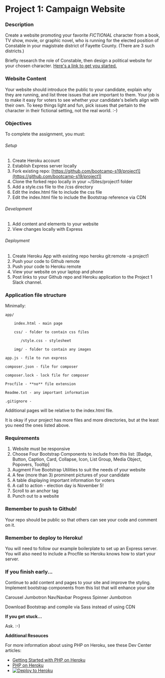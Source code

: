 # Project 1: Campaign Website

### Description

Create a website promoting your favorite *FICTIONAL* character from a book, TV show, movie, or graphic novel, who is running for the elected position of Constable in your magistrate district of Fayette County. (There are 3 such districts.)

Briefly research the role of Constable, then design a political website for your chosen character. [Here's a link to get you started.](https://en.wikipedia.org/wiki/Constables_in_the_United_States#Kentucky)

### Website Content

Your website should introduce the public to your candidate, explain why they are running, and list three issues that are important to them.
Your job is to make it easy for voters to see whether your candidate's beliefs align with their own.
To keep things light and fun, pick issues that pertain to the character in their fictional setting, not the real world. :-)

### Objectives

To complete the assignment, you must:
###### Setup
1. Create Heroku account
2. Establish Express server locally
3. Fork existing repo: [https://github.com/bootcamp-s19/project1](https://github.com/bootcamp-s19/project1)
4. Clone the forked repo locally in your ~/Sites/project1 folder
5. Add a style.css file to the /css directory
6. Edit the index.html file to include the css file
7. Edit the index.html file to include the Bootstrap reference via CDN
###### Development
1. Add content and elements to your website
2. View changes locally with Express
###### Deployment
1. Create Heroku App with existing repo
        heroku git\:remote -a project1
2. Push your code to Github remote
3. Push your code to Heroku remote
4. View your website on your laptop and phone
5. Post links to your Github repo and Heroku application to the Project 1 Slack channel.

### Application file structure

Minimally:

`app/`

`    index.html - main page`

`    css/ - folder to contain css files`

`       /style.css - stylesheet`

`    img/ - folder to contain any images`

`app.js - file to run express`

`composer.json - file for composer`

`composer.lock - lock file for composer`

`Procfile - **no** file extension`

`Readme.txt - any important information`

`.gitignore -`

Additional pages will be relative to the index.html file.

It is okay if your project has more files and more directories, but at the least you need the ones listed above.

### Requirements

1. Website must be responsive
2. Choose Four Bootstrap Components to include from this list:
[Badge, Button, Caption, Card, Collapse, Icon, List Group, Media Object, Popovers, Tooltip]
3. Augment Five Bootstrap Utilities to suit the needs of your website
4. A few (more than 3) prominent pictures of your candidate
5. A table displaying important information for voters
6. A call to action - election day is November 5!
7. Scroll to an anchor tag
8. Punch out to a website

### Remember to push to Github!

Your repo should be public so that others can see your code and comment on it.

### Remember to deploy to Heroku!

You will need to follow our example boilerplate to set up an Express server.
You will also need to include a Procfile so Heroku knows how to start your server.

### If you finish early...

Continue to add content and pages to your site and improve the styling.
Implement bootstrap components from this list that will enhance your site

Carousel
Jumbotron
Nav/Navbar
Progress
Spinner
Jumbotron

Download Bootstrap and compile via Sass instead of using CDN


**If you get stuck...**

Ask. :-)

**Additional Resouces**

For more information about using PHP on Heroku, see these Dev Center articles:

- [Getting Started with PHP on Heroku](https://devcenter.heroku.com/articles/getting-started-with-php)
- [PHP on Heroku](https://devcenter.heroku.com/categories/php)
- [![Deploy to Heroku](https://www.herokucdn.com/deploy/button.png)](https://heroku.com/deploy)
